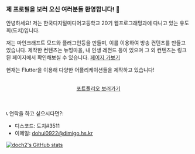 ### 제 프로필을 보러 오신 여러분들 환영합니다! 👋

안녕하세요! 저는 한국디지털미디어고등학교 20기 웹프로그래밍과에 다니고 있는 유도희(도치)입니다.

저는 마인크래프트 모드와 플러그인등을 만들며, 이를 이용하여 방송 컨텐츠를 만들고 있습니다.
제작한 컨텐츠는 뉴띵마을, 내 인생 레전드 등이 있으며 그 외 컨텐츠는 링크된 페이지에서 확인해보실 수 있습니다.
[페이지 가보기](https://www.notion.so/GitHub-95adf4aa14324142967032dc7a7ac9a2) 


현재는 Flutter을 이용해 다양한 어플리케이션들을 제작하고 있습니다!<br/><br/>  

 <center><a href="http://dohui-portfolio.kro.kr">포트폴리오 보러가기</a></center><br/><br/>  

   
📞 연락을 하고 싶으시다면?:
 - 디스코드: 도치#3511
 - 이메일: dohui0922@dimigo.hs.kr

<!--
**doch2/doch2** is a ✨ _special_ ✨ repository because its `README.md` (this file) appears on your GitHub profile.

Here are some ideas to get you started:

- 🔭 I’m currently working on ...
- 🌱 I’m currently learning ...
- 👯 I’m looking to collaborate on ...
- 🤔 I’m looking for help with ...
- 💬 Ask me about ...
- 📫 How to reach me: ...
- 😄 Pronouns: ...
- ⚡ Fun fact: ...
-->
    
    
    
[![doch2's GitHub stats](https://github-readme-stats.vercel.app/api?username=doch2)](https://github.com/anuraghazra/github-readme-stats)

